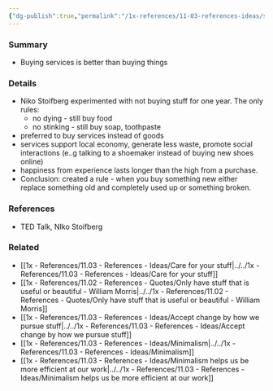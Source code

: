 ```yaml
---
{"dg-publish":true,"permalink":"/1x-references/11-03-references-ideas/stop-buying-stuff-niko-stoifberg/","title":"Stop buying stuff - Niko Stoifberg"}
---
```



### Summary
- Buying services is better than buying things

### Details
- Niko Stoifberg experimented with not buying stuff for one year. The only rules:
	- no dying - still buy food
	- no stinking - still buy soap, toothpaste
- preferred to buy services instead of goods
- services support local economy, generate less waste, promote social interactions (e..g talking to a shoemaker instead of buying new shoes online)
- happiness from experience lasts longer than the high from a purchase.
- Conclusion: created a rule - when you buy something new either replace something old and completely used up or something broken.

### References
- TED Talk, NIko Stoifberg

### Related
- [[1x - References/11.03 - References - Ideas/Care for your stuff\|../../1x - References/11.03 - References - Ideas/Care for your stuff]]
- [[1x - References/11.02 - References - Quotes/Only have stuff that is useful or beautiful - William Morris\|../../1x - References/11.02 - References - Quotes/Only have stuff that is useful or beautiful - William Morris]]
- [[1x - References/11.03 - References - Ideas/Accept change by how we pursue stuff\|../../1x - References/11.03 - References - Ideas/Accept change by how we pursue stuff]]
- [[1x - References/11.03 - References - Ideas/Minimalism\|../../1x - References/11.03 - References - Ideas/Minimalism]]
- [[1x - References/11.03 - References - Ideas/Minimalism helps us be more efficient at our work\|../../1x - References/11.03 - References - Ideas/Minimalism helps us be more efficient at our work]]
